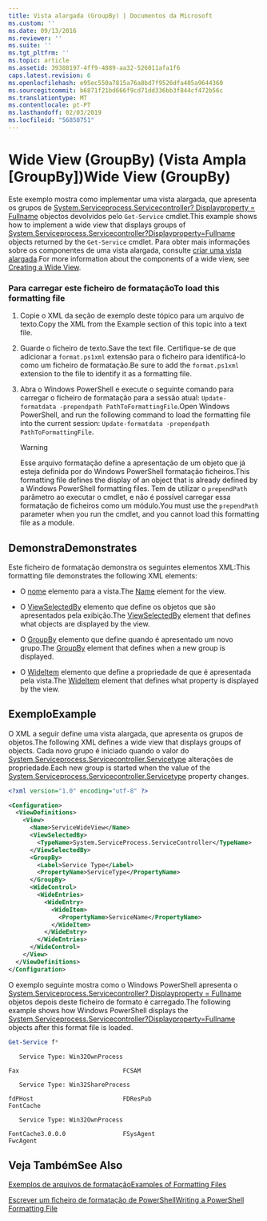 ```yaml
---
title: Vista alargada (GroupBy) | Documentos da Microsoft
ms.custom: ''
ms.date: 09/13/2016
ms.reviewer: ''
ms.suite: ''
ms.tgt_pltfrm: ''
ms.topic: article
ms.assetid: 39388197-4ff9-4889-aa32-526011afa1f6
caps.latest.revision: 6
ms.openlocfilehash: e95ec550a7815a76a8bd7f9526dfa405a9644360
ms.sourcegitcommit: b6871f21bd666f9cd71dd336bb3f844cf472b56c
ms.translationtype: MT
ms.contentlocale: pt-PT
ms.lasthandoff: 02/03/2019
ms.locfileid: "56850751"
---
```

# <a name="wide-view-groupby"></a><span data-ttu-id="d4860-102">Wide View (GroupBy) (Vista Ampla [GroupBy])</span><span class="sxs-lookup"><span data-stu-id="d4860-102">Wide View (GroupBy)</span></span>

<span data-ttu-id="d4860-103">Este exemplo mostra como implementar uma vista alargada, que apresenta os grupos de [System.Serviceprocess.Servicecontroller? Displayproperty = Fullname](/dotnet/api/System.ServiceProcess.ServiceController) objectos devolvidos pelo `Get-Service` cmdlet.</span><span class="sxs-lookup"><span data-stu-id="d4860-103">This example shows how to implement a wide view that displays groups of [System.Serviceprocess.Servicecontroller?Displayproperty=Fullname](/dotnet/api/System.ServiceProcess.ServiceController) objects returned by the `Get-Service` cmdlet.</span></span> <span data-ttu-id="d4860-104">Para obter mais informações sobre os componentes de uma vista alargada, consulte [criar uma vista alargada](./creating-a-wide-view.md).</span><span class="sxs-lookup"><span data-stu-id="d4860-104">For more information about the components of a wide view, see [Creating a Wide View](./creating-a-wide-view.md).</span></span>

### <a name="to-load-this-formatting-file"></a><span data-ttu-id="d4860-105">Para carregar este ficheiro de formatação</span><span class="sxs-lookup"><span data-stu-id="d4860-105">To load this formatting file</span></span>

1. <span data-ttu-id="d4860-106">Copie o XML da seção de exemplo deste tópico para um arquivo de texto.</span><span class="sxs-lookup"><span data-stu-id="d4860-106">Copy the XML from the Example section of this topic into a text file.</span></span>

2. <span data-ttu-id="d4860-107">Guarde o ficheiro de texto.</span><span class="sxs-lookup"><span data-stu-id="d4860-107">Save the text file.</span></span> <span data-ttu-id="d4860-108">Certifique-se de que adicionar a `format.ps1xml` extensão para o ficheiro para identificá-lo como um ficheiro de formatação.</span><span class="sxs-lookup"><span data-stu-id="d4860-108">Be sure to add the `format.ps1xml` extension to the file to identify it as a formatting file.</span></span>

3. <span data-ttu-id="d4860-109">Abra o Windows PowerShell e execute o seguinte comando para carregar o ficheiro de formatação para a sessão atual: `Update-formatdata -prependpath PathToFormattingFile`.</span><span class="sxs-lookup"><span data-stu-id="d4860-109">Open Windows PowerShell, and run the following command to load the formatting file into the current session: `Update-formatdata -prependpath PathToFormattingFile`.</span></span>

   > [!WARNING]
   > <span data-ttu-id="d4860-110">Esse arquivo formatação define a apresentação de um objeto que já esteja definida por do Windows PowerShell formatação ficheiros.</span><span class="sxs-lookup"><span data-stu-id="d4860-110">This formatting file defines the display of an object that is already defined by a Windows PowerShell formatting files.</span></span> <span data-ttu-id="d4860-111">Tem de utilizar o `prependPath` parâmetro ao executar o cmdlet, e não é possível carregar essa formatação de ficheiros como um módulo.</span><span class="sxs-lookup"><span data-stu-id="d4860-111">You must use the `prependPath` parameter when you run the cmdlet, and you cannot load this formatting file as a module.</span></span>

## <a name="demonstrates"></a><span data-ttu-id="d4860-112">Demonstra</span><span class="sxs-lookup"><span data-stu-id="d4860-112">Demonstrates</span></span>

<span data-ttu-id="d4860-113">Este ficheiro de formatação demonstra os seguintes elementos XML:</span><span class="sxs-lookup"><span data-stu-id="d4860-113">This formatting file demonstrates the following XML elements:</span></span>

- <span data-ttu-id="d4860-114">O [nome](./name-element-for-view-format.md) elemento para a vista.</span><span class="sxs-lookup"><span data-stu-id="d4860-114">The [Name](./name-element-for-view-format.md) element for the view.</span></span>

- <span data-ttu-id="d4860-115">O [ViewSelectedBy](./viewselectedby-element-format.md) elemento que define os objetos que são apresentados pela exibição.</span><span class="sxs-lookup"><span data-stu-id="d4860-115">The [ViewSelectedBy](./viewselectedby-element-format.md) element that defines what objects are displayed by the view.</span></span>

- <span data-ttu-id="d4860-116">O [GroupBy](./groupby-element-for-view-format.md) elemento que define quando é apresentado um novo grupo.</span><span class="sxs-lookup"><span data-stu-id="d4860-116">The [GroupBy](./groupby-element-for-view-format.md) element that defines when a new group is displayed.</span></span>

- <span data-ttu-id="d4860-117">O [WideItem](./wideitem-element-for-widecontrol-format.md) elemento que define a propriedade de que é apresentada pela vista.</span><span class="sxs-lookup"><span data-stu-id="d4860-117">The [WideItem](./wideitem-element-for-widecontrol-format.md) element that defines what property is displayed by the view.</span></span>

## <a name="example"></a><span data-ttu-id="d4860-118">Exemplo</span><span class="sxs-lookup"><span data-stu-id="d4860-118">Example</span></span>

<span data-ttu-id="d4860-119">O XML a seguir define uma vista alargada, que apresenta os grupos de objetos.</span><span class="sxs-lookup"><span data-stu-id="d4860-119">The following XML defines a wide view that displays groups of objects.</span></span> <span data-ttu-id="d4860-120">Cada novo grupo é iniciado quando o valor do [System.Serviceprocess.Servicecontroller.Servicetype](/dotnet/api/System.ServiceProcess.ServiceController.ServiceType) alterações de propriedade.</span><span class="sxs-lookup"><span data-stu-id="d4860-120">Each new group is started when the value of the [System.Serviceprocess.Servicecontroller.Servicetype](/dotnet/api/System.ServiceProcess.ServiceController.ServiceType) property changes.</span></span>

```xml
<?xml version="1.0" encoding="utf-8" ?>

<Configuration>
  <ViewDefinitions>
    <View>
      <Name>ServiceWideView</Name>
      <ViewSelectedBy>
        <TypeName>System.ServiceProcess.ServiceController</TypeName>
      </ViewSelectedBy>
      <GroupBy>
        <Label>Service Type</Label>
        <PropertyName>ServiceType</PropertyName>
      </GroupBy>
      <WideControl>
        <WideEntries>
          <WideEntry>
            <WideItem>
              <PropertyName>ServiceName</PropertyName>
            </WideItem>
          </WideEntry>
        </WideEntries>
      </WideControl>
    </View>
  </ViewDefinitions>
</Configuration>
```

<span data-ttu-id="d4860-121">O exemplo seguinte mostra como o Windows PowerShell apresenta o [System.Serviceprocess.Servicecontroller? Displayproperty = Fullname](/dotnet/api/System.ServiceProcess.ServiceController) objetos depois deste ficheiro de formato é carregado.</span><span class="sxs-lookup"><span data-stu-id="d4860-121">The following example shows how Windows PowerShell displays the [System.Serviceprocess.Servicecontroller?Displayproperty=Fullname](/dotnet/api/System.ServiceProcess.ServiceController) objects after this format file is loaded.</span></span>

```powershell
Get-Service f*
```

```output
   Service Type: Win32OwnProcess

Fax                             FCSAM

   Service Type: Win32ShareProcess

fdPHost                         FDResPub
FontCache

   Service Type: Win32OwnProcess

FontCache3.0.0.0                FSysAgent
FwcAgent
```

## <a name="see-also"></a><span data-ttu-id="d4860-122">Veja Também</span><span class="sxs-lookup"><span data-stu-id="d4860-122">See Also</span></span>

[<span data-ttu-id="d4860-123">Exemplos de arquivos de formatação</span><span class="sxs-lookup"><span data-stu-id="d4860-123">Examples of Formatting Files</span></span>](./examples-of-formatting-files.md)

[<span data-ttu-id="d4860-124">Escrever um ficheiro de formatação de PowerShell</span><span class="sxs-lookup"><span data-stu-id="d4860-124">Writing a PowerShell Formatting File</span></span>](./writing-a-powershell-formatting-file.md)
